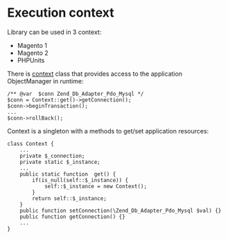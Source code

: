 # Execution context

Library can be used in 3 context:

* Magento 1
* Magento 2
* PHPUnits

There is [context](../src/Context.php) 
class that provides access to the application ObjectManager in runtime:
 
    /** @var  $conn Zend_Db_Adapter_Pdo_Mysql */
    $conn = Context::get()->getConnection();
    $conn->beginTransaction();
    ...
    $conn->rollBack(); 


Context is a singleton with a methods to get/set application resources:


    class Context {
        ...
        private $_connection;
        private static $_instance;
        ...
        public static function  get() {
            if(is_null(self::$_instance)) {
                self::$_instance = new Context();
            }
            return self::$_instance;
        }
        public function setConnection(\Zend_Db_Adapter_Pdo_Mysql $val) {}
        public function getConnection() {}
        ...
    }
